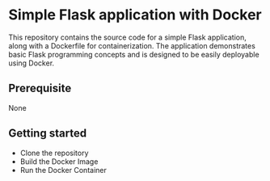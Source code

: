 # Simple Flask application with Docker

This repository contains the source code for a simple Flask application, along with a Dockerfile for containerization. The application demonstrates basic Flask programming concepts and is designed to be easily deployable using Docker.

## Prerequisite
None

## Getting started

* Clone the repository
* Build the Docker Image
* Run the Docker Container
